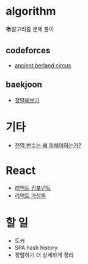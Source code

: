 # algorithm
📚알고리즘 문제 풀이

## codeforces
- [ancient berland circus](algorithm/codeforces/1C-ancient-berland-circus)

## baekjoon
- [정렬해보기](algorithm/baekjoon/9-sorting)

# 기타
- [전역 변수는 왜 피해야하는가?](etc/why-should-we-avoid-using-global-variables-in-c.md)

# React
- [리액트 컴포넌트](etc/react-component.md)
- [리액트 가상돔](etc/react-virtual-dom.md)

# 할 일
- 도커
- SPA hash history
- 정렬하기 더 상세하게 정리
